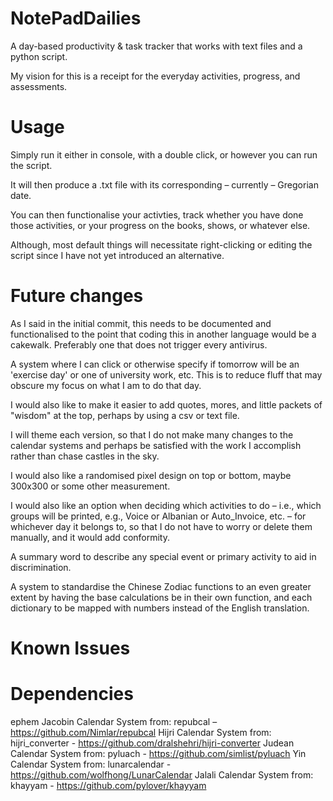 # NotePadDailies
 A day-based productivity & task tracker that works with text files and a python script.

 My vision for this is a receipt for the everyday activities, progress, and assessments.
 
# Usage
 Simply run it either in console, with a double click, or however you can run the script.
 
 It will then produce a .txt file with its corresponding – currently – Gregorian date.
 
 You can then functionalise your activties, track whether you have done those activities, or your progress on the books, shows, or whatever else.
 
 Although, most default things will necessitate right-clicking or editing the script since I have not yet introduced an alternative.

# Future changes
 As I said in the initial commit, this needs to be documented and functionalised to the point that coding this in another language would be a cakewalk. Preferably one that does not trigger every antivirus.
 
 A system where I can click or otherwise specify if tomorrow will be an 'exercise day' or one of university work, etc. 
 This is to reduce fluff that may obscure my focus on what I am to do that day.

 I would also like to make it easier to add quotes, mores, and little packets of "wisdom" at the top, perhaps by using a csv or text file.

 I will theme each version, so that I do not make many changes to the calendar systems and perhaps be satisfied with the work I accomplish rather than chase castles in the sky.

 I would also like a randomised pixel design on top or bottom, maybe 300x300 or some other measurement.

 I would also like an option when deciding which activities to do – i.e., which groups will be printed, e.g., Voice or Albanian or Auto_Invoice, etc. – for whichever day it belongs to, so that I do not have to worry or delete them manually, and it would add conformity.

 A summary word to describe any special event or primary activity to aid in discrimination.

 A system to standardise the Chinese Zodiac functions to an even greater extent by having the base calculations be in their own function, and each dictionary to be mapped with numbers instead of the English translation.
 
 # Known Issues

# Dependencies
 ephem
 Jacobin Calendar System from: repubcal – https://github.com/Nimlar/repubcal
 Hijri Calendar System from: hijri_converter - https://github.com/dralshehri/hijri-converter
 Judean Calendar System from: pyluach - https://github.com/simlist/pyluach
 Yin Calendar System from: lunarcalendar - https://github.com/wolfhong/LunarCalendar
 Jalali Calendar System from: khayyam - https://github.com/pylover/khayyam
 

